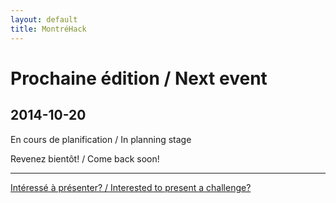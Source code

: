 ```yaml
---
layout: default
title: MontréHack
---
```


# Prochaine édition / Next event

## 2014-10-20

En cours de planification / In planning stage

Revenez bientôt! / Come back soon!

<hr/>

[Intéressé à présenter? / Interested to present a challenge?](https://github.com/montrehack/montrehack.github.com/wiki/Present-at-Montrehack)
